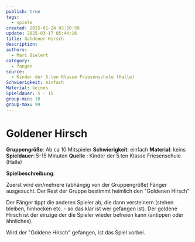 ```yaml
---
publish: true
tags:
  - spiele
created: 2025-01-24 03:50:50
update: 2025-03-17 05:44:16
title: Goldener Hirsch
description: 
authors:
  - Marc Bielert
category:
  - fangen
source:
  - Kinder der 5.ten Klasse Friesenschule (Halle)
Schwierigkeit: einfach
Material: keines
Spieldauer: 5 - 15
group-min: 10
group-max: 99
---
```


# Goldener Hirsch

**Gruppengröße**: Ab ca 10 Mitspieler
**Schwierigkeit**: einfach
**Material**: keins
**Spieldauer**: 5-15 Minuten
**Quelle** : Kinder der 5.ten Klasse Friesenschule (Halle)

**Spielbeschreibung**:

Zuerst wird ein/mehrere (abhängig von der Gruppengröße) Fänger ausgesucht.
Der Rest der Gruppe bestimmt heimlich den "Goldenen Hirsch"

Der Fänger tippt die anderen Spieler ab, die dann versteinern (stehen bleiben, hinhocken etc. - so das klar ist wer gefangen ist). Der goldene Hirsch ist der einzige der die Spieler wieder befreien kann (antippen oder ähnliches).

Wird der "Goldene Hirsch" gefangen, ist das Spiel vorbei.
